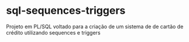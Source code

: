 # sql-sequences-triggers
Projeto em PL/SQL voltado para a criação de um sistema de de cartão de crédito utilizando sequences e triggers 
